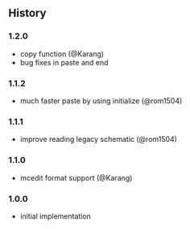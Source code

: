 ## History

### 1.2.0

* copy function (@Karang)
* bug fixes in paste and end

### 1.1.2

* much faster paste by using initialize (@rom1504)

### 1.1.1

* improve reading legacy schematic (@rom1504)

### 1.1.0

* mcedit format support (@Karang)

### 1.0.0

* initial implementation
